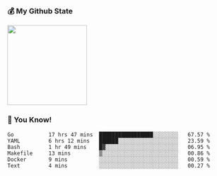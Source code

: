 ### :moneybag: My Github State

<img height="180em" src="https://github-readme-stats.vercel.app/api?username=G-Asura&show_icons=true&hide_border=true&count_private=true&include_all_commits=true" />

### :pill: You Know!
<!--START_SECTION:waka-->

```text
Go           17 hrs 47 mins  █████████████████░░░░░░░░   67.57 %
YAML         6 hrs 12 mins   ██████░░░░░░░░░░░░░░░░░░░   23.59 %
Bash         1 hr 49 mins    █▓░░░░░░░░░░░░░░░░░░░░░░░   06.95 %
Makefile     13 mins         ▒░░░░░░░░░░░░░░░░░░░░░░░░   00.86 %
Docker       9 mins          ░░░░░░░░░░░░░░░░░░░░░░░░░   00.59 %
Text         4 mins          ░░░░░░░░░░░░░░░░░░░░░░░░░   00.27 %
```

<!--END_SECTION:waka-->

<!--
**G-Asura/G-Asura** is a ✨ _special_ ✨ repository because its `README.md` (this file) appears on your GitHub profile.

Here are some ideas to get you started:

- 🔭 I’m currently working on ...
- 🌱 I’m currently learning ...
- 👯 I’m looking to collaborate on ...
- 🤔 I’m looking for help with ...
- 💬 Ask me about ...
- 📫 How to reach me: ...
- 😄 Pronouns: ...
- ⚡ Fun fact: ...
-->
